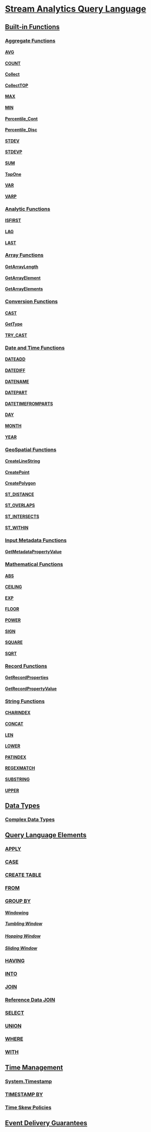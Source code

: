 # [Stream Analytics Query Language](stream-analytics-query-language-reference.md)
## [Built-in Functions](built-in-functions-azure-stream-analytics.md)
### [Aggregate Functions](aggregate-functions-azure-stream-analytics.md)
#### [AVG](avg-azure-stream-analytics.md)
#### [COUNT](count-azure-stream-analytics.md)
#### [Collect](collect-azure-stream-analytics.md)
#### [CollectTOP](collecttop-azure-stream-analytics.md)
#### [MAX](max-azure-stream-analytics.md)
#### [MIN](min-azure-stream-analytics.md)
#### [Percentile_Cont](percentile-cont-azure-stream-analytics.md)
#### [Percentile_Disc](percentile-disc-azure-stream-analytics.md)
#### [STDEV](stdev-azure-stream-analytics.md)
#### [STDEVP](stdevp-azure-stream-analytics.md)
#### [SUM](sum-azure-stream-analytics.md)
#### [TopOne](topone-azure-stream-analytics.md)
#### [VAR](var-azure-stream-analytics.md)
#### [VARP](varp-azure-stream-analytics.md)
### [Analytic Functions](analytic-functions-azure-stream-analytics.md)
#### [ISFIRST](isfirst-azure-stream-analytics.md)
#### [LAG](lag-azure-stream-analytics.md)
#### [LAST](last-azure-stream-analytics.md)
### [Array Functions](array-functions-stream-analytics.md)
#### [GetArrayLength](getarraylength-azure-stream-analytics.md)
#### [GetArrayElement](getarrayelement-azure-stream-analytics.md)
#### [GetArrayElements](getarrayelements-azure-stream-analytics.md)
### [Conversion Functions](conversion-functions-azure-stream-analytics.md)
#### [CAST](cast-azure-stream-analytics.md)
#### [GetType](gettype-azure-stream-analytics.md)
#### [TRY_CAST](try-cast-azure-stream-analytics.md)
### [Date and Time Functions](date-and-time-functions-azure-stream-analytics.md)
#### [DATEADD](dateadd-azure-stream-analytics.md)
#### [DATEDIFF](datediff-azure-stream-analytics.md)
#### [DATENAME](datename-azure-stream-analytics.md)
#### [DATEPART](datepart-azure-stream-analytics.md)
#### [DATETIMEFROMPARTS](datetimefromparts-azure-stream-analytics.md)
#### [DAY](day-azure-stream-analytics.md)
#### [MONTH](month-azure-stream-analytics.md)
#### [YEAR](year-azure-stream-analytics.md)
### [GeoSpatial Functions](geospatial-functions.md)
#### [CreateLineString](createlinestring.md)
#### [CreatePoint](createpoint.md)
#### [CreatePolygon](createpolygon.md)
#### [ST_DISTANCE](st-distance.md)
#### [ST_OVERLAPS](st-overlaps.md)
#### [ST_INTERSECTS](st-intersects.md)
#### [ST_WITHIN](st-within.md)
### [Input Metadata Functions](input-metadata-functions.md)
#### [GetMetadataPropertyValue](getmetadatapropertyvalue.md)
### [Mathematical Functions](mathematical-functions-azure-stream-analytics.md)
#### [ABS](abs-azure-stream-analytics.md)
#### [CEILING](ceiling-azure-stream-analytics.md)
#### [EXP](exp-azure-stream-analytics.md)
#### [FLOOR](floor-azure-stream-analytics.md)
#### [POWER](power-azure-stream-analytics.md)
#### [SIGN](sign-azure-stream-analytics.md)
#### [SQUARE](square-azure-stream-analytics.md)
#### [SQRT](sqrt-azure-stream-analytics.md)
### [Record Functions](record-functions-azure-stream-analytics.md)
#### [GetRecordProperties](getrecordproperties-azure-stream-analytics.md)
#### [GetRecordPropertyValue](getrecordpropertyvalue-azure-stream-analytics.md)
### [String Functions](string-functions-azure-stream-analytics.md)
#### [CHARINDEX](charindex-azure-stream-analytics.md)
#### [CONCAT](concat-azure-stream-analytics.md)
#### [LEN](len-azure-stream-analytics.md)
#### [LOWER](lower-azure-stream-analytics.md)
#### [PATINDEX](patindex-azure-stream-analytics.md)
#### [REGEXMATCH](regexmatch-azure-stream-analytics.md)
#### [SUBSTRING](substring-azure-stream-analytics.md)
#### [UPPER](upper-azure-stream-analytics.md)
## [Data Types](data-types-azure-stream-analytics.md)
### [Complex Data Types](complex-data-types-stream-analytics.md)
## [Query Language Elements](query-language-elements-azure-stream-analytics.md)
### [APPLY](apply-azure-stream-analytics.md)
### [CASE](case-azure-stream-analytics.md)
### [CREATE TABLE](create-table-stream-analytics.md)
### [FROM](from-azure-stream-analytics.md)
### [GROUP BY](group-by-azure-stream-analytics.md)
#### [Windowing](windowing-azure-stream-analytics.md)
##### [Tumbling Window](tumbling-window-azure-stream-analytics.md)
##### [Hopping Window](hopping-window-azure-stream-analytics.md)
##### [Sliding Window](sliding-window-azure-stream-analytics.md)
### [HAVING](having-azure-stream-analytics.md)
### [INTO](into-azure-stream-analytics.md)
### [JOIN](join-azure-stream-analytics.md)
### [Reference Data JOIN](reference-data-join-azure-stream-analytics.md)
### [SELECT](select-azure-stream-analytics.md)
### [UNION](union-azure-stream-analytics.md)
### [WHERE](where-azure-stream-analytics.md)
### [WITH](with-azure-stream-analytics.md)
## [Time Management](time-management-azure-stream-analytics.md)
### [System.Timestamp](system-timestamp-stream-analytics.md)
### [TIMESTAMP BY](timestamp-by-azure-stream-analytics.md)
### [Time Skew Policies](time-skew-policies-azure-stream-analytics.md)
## [Event Delivery Guarantees](event-delivery-guarantees-azure-stream-analytics.md)
